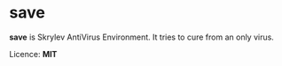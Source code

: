 # save

**save** is Skrylev AntiVirus Environment. It tries to cure from an only virus.

Licence: **MIT**
